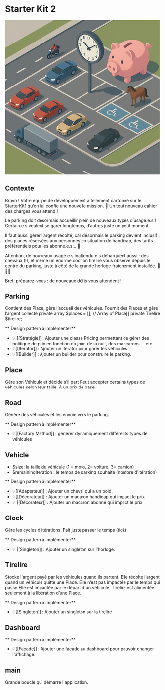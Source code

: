 # Starter Kit 2 

![starterKit2](docs/images/starterKit2.png)


## Contexte

Bravo ! Votre équipe de développement a tellement cartonné sur le StarterKit1 qu’on lui confie une nouvelle mission. 🎯
Un tout nouveau cahier des charges vous attend !

Le parking doit désormais accueillir plein de nouveaux types d’usagé.e.s !
Certain.e.s veulent se garer longtemps, d’autres juste un petit moment.

Il faut aussi gérer l’argent récolté, car désormais le parking devient inclusif : des places réservées aux personnes en situation de handicap, des tarifs préférentiels pour les abonné.e.s... 💸

Attention, de nouveaux usagé.e.s inattendu.e.s débarquent aussi : des chevaux (!), et même un énorme cochon tirelire vous observe depuis le centre du parking, juste à côté de la grande horloge fraîchement installée. 🐴🐖⏰

Bref, préparez-vous : de nouveaux défis vous attendent !


## Parking	
Contient des Place, gère l’accueil des véhicules.
Fournit des Places et gère l’argent collecté
private array $places = []; // Array of Place[]
private Tirelire $tirelire;

** Design pattern à implémenter** 
- 💡 [[Stratégie]] : Ajouter une classe Pricing permettant de gérer des politique de prix en fonction du jour, de la nuit, des maccarons ... etc...
- 💡[[Iterator]] : Ajouter un iterator pour garer les véhicules.
- 💡[[Builder]] : Ajouter un builder pour construire le parking.

## Place	
Gère son Véhicule et décide s’il part
Peut accepter certains types de véhicules selon leur taille. 
A un prix de base.

## Road	
Génère des véhicules et les envoie vers le parking.

** Design pattern à implémenter** 
- 💡[[Factory Method]] : générer dynamiquement différents types de véhicules

## Vehicle
- $size: la taille du véhicule (1 = moto, 2= voiture, 3= camion)
- $remainingIteration : le temps de parking souhaité (nombre d'itération)

** Design pattern à implémenter** 
- 💡[[Adaptateur]]  : Ajouter un cheval qui a un poid.
- 💡[[Décorateur]] : Ajouter un macaron handicap qui impact le prix
- 💡 [[Décorateur]] : Ajouter un macaron abonné qui impact le prix
 
## Clock 
Gère les cycles d'itérations.
Fait juste passer le temps (tick)


** Design pattern à implémenter** 
- 💡 [[Singleton]] : Ajouter un singleton sur l'horloge.

## Tirelire	
Stocke l'argent payé par les véhicules quand ils partent.
Elle récolte l’argent quand un véhicule quitte une Place.
Elle n’est pas impactée par le temps qui passe
Elle est impactée par le départ d'un véhicule.
Tirelire est alimentée seulement à la libération d’une Place.


** Design pattern à implémenter** 
- 💡[[Singleton]] : Ajouter un singleton sur la tirelire

## Dashboard

** Design pattern à implémenter** 
- 💡[[Façade]] : Ajouter une facade au dashboard pour pouvoir changer l'affichage.

## main
Grande boucle qui démarre l'application.
